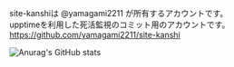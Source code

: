 site-kanshiは @yamagami2211 が所有するアカウントです。  
upptimeを利用した死活監視のコミット用のアカウントです。  
https://github.com/yamagami2211/site-kanshi

![Anurag's GitHub stats](https://github-readme-stats-yamagami2211.vercel.app/api?username=site-kanshi&count_private=true&show_icons=true&theme=cobalt)

